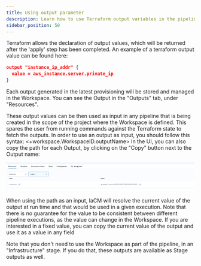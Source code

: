 ```yaml
---
title: Using output parameter
description: Learn how to use Terraform output variables in the pipeline
sidebar_position: 50
---
```



Terraform allows the declaration of output values, which will be returned after the 'apply' step has been completed. An example of a terraform output value can be found here:

```json
output "instance_ip_addr" {
  value = aws_instance.server.private_ip
}
```

Each output generated in the latest provisioning will be stored and managed in the Workspace. You can see the Output in the "Outputs" tab, under "Resources". 

These output values can be then used as input in any pipeline that is being created in the scope of the project where the Workspace is defined. This spares the user from running commands against the Terraform state to fetch the outputs.
In order to use an output as input, you should follow this syntax: \<+workspace.WorkspaceID.outputName> 
In the UI, you can also copy the path for each Output, by clicking on the "Copy" button next to the Output name:

![Resources](./static/output.png)

When using the path as an input, IaCM will resolve the current value of the output at run time and that would be used in a given execution. 
Note that there is no guarantee for the value to be consistent between different pipeline executions, as the value can change in the Workspace. If you are interested in a fixed value, you can copy the current value of the output and use it as a value in any field

Note that you don't need to use the Workspace as part of the pipeline, in an "Infrastructure" stage. If you do that, these outputs are available as Stage outputs as well.
